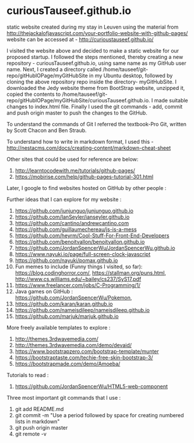 # curiousTauseef.github.io
static website created during my stay in Leuven using the material from http://thejackalofjavascript.com/your-portfolio-website-with-github-pages/
website can be accessed at - http://curioustauseef.github.io/

I visited the website above and decided to make a static website for our proposed startup.
I followed the steps mentioned, thereby creating a new repository - curiousTauseef.github.io, using same name as my GitHub user name.
Next, I created a directory called /home/tauseef/git-repo/gitHubIOPage/myGitHubSite in my Ubuntu desktop, followed by cloning the above repository
repo inside the directory- myGitHubSite. 
I downloaded the Jedy website theme from BootStrap website, unzipped it, copied the contents to
/home/tauseef/git-repo/gitHubIOPage/myGitHubSite/curiousTauseef.github.io. I made suitable changes to index.html file. 
Finally I used the git commands - add, commit and push origin master to push the changes to the GitHub.

To understand the commands of Git I referred the textbook-Pro Git, written by Scott Chacon and Ben Straub.

To understand how to write in markdown format, I used this - http://nestacms.com/docs/creating-content/markdown-cheat-sheet


Other sites that could be used for reference are below:
1. http://learntocodewith.me/tutorials/github-pages/
2. https://mobirise.com/help/github-pages-tutorial-301.html


Later, I google to find websites hosted on GitHub by other people :



Further ideas that I can explore for my website :

1. https://github.com/junjunguo/junjunguo.github.io
2. https://github.com/IanSeyler/ianseyler.github.io
3. https://github.com/cantino/andrewcantino.com
4. https://github.com/guillaumechereau/js-is-a-mess
5. https://github.com/heyrm/Cool-Stuff-For-Front-End-Developers
6. https://github.com/benoitvallon/benoitvallon.github.io
7. https://github.com/JordanSpencerWu/JordanSpencerWu.github.io
8. https://www.nayuki.io/page/full-screen-clock-javascript
9. https://github.com/nayuki/pomax.github.io
10. Fun memes to include (Funny things I visited, so far): https://blog.codinghorror.com/, https://stallman.org/puns.html, http://www.cs.williams.edu/~bailey/cs237/SyS17.pdf
11. https://www.freelancer.com/jobs/C-Programming/1/
12. Java games on GitHub : https://github.com/JordanSpencerWu/Pokemon, 
13. https://github.com/karan/karan.github.io
14. https://github.com/nameisdileep/nameisdileep.github.io
15. https://github.com/marjuk/marjuk.github.io


More freely available templates to explore :

1. http://themes.3rdwavemedia.com/
2. http://themes.3rdwavemedia.com/demo/devaid/
3. https://www.bootstrapzero.com/bootstrap-template/munter
4. https://bootstraptaste.com/techie-free-skin-bootstrap-3/
5. https://bootstrapmade.com/demo/Amoeba/


Tutorials to read :

1. https://github.com/JordanSpencerWu/HTML5-web-component

Three most important git commands that I use :

1. git add README.md 
2. git commit -m "Use a period followed by space for creating numbered lists in markdown"
3. git push origin master
4. git remote -v











